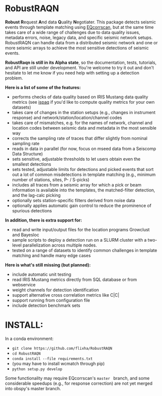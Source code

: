 # RobustRAQN
**Robust** **R**equest **A**nd data **Q**uality **N**egotiater. This package detects seismic events through template matching using [EQcorrscan](https://github.com/eqcorrscan/EQcorrscan), but at the same time takes care of a wide range of challenges due to data quality issues, metadata errors, noise, legacy data, and specific seismic network setups. RobustRAQN can handle data from a distributed seismic network and one or more seismic arrays to achieve the most sensitive detections of seismic events.

**RobustRaqn is still in its Alpha state**, so the documentation, tests, tutorials, and API are still under development. You're welcome to try it out and don't hesitate to let me know if you need help with setting up a detection problem.

**Here is a list of some of the features:**
- performs checks of data quality based on IRIS Mustang data quality metrics (see [ispaq](https://github.com/iris-edu/ispaq) if you'd like to compute quality metrics for your own datasets)
- takes care of changes in the station setups (e.g., changes in instrument response) and network/station/location/channel codes
- takes care of mismatches, e.g. for the names of network, channel and location codes between seismic data and metadata in the most sensible way
- corrects the sampling rate of traces that differ slightly from nominal sampling rate
- reads in data in parallel (for now, focus on mseed data from a Seiscomp Data Structure)
- sets sensitive, adjustable thresholds to let users obtain even the smallest detections
- sets tested, adjustable limits for detections and picked events that sort out a lot of common misdetections in template matching (e.g., minimum number of stations, sites, P- / S-picks)
- includes all traces from a seismic array for which a pick or beam information is available into the templates, the matched-filter detection, and the lag-calc picking
- optionally sets station-specific filters derived from noise data
- optionally applies automatic gain control to reduce the prominence of spurious detections

**In addition, there is extra support for:**
- read and write input/output files for the location programs Growclust and Bayesloc
- sample scripts to deploy a detection run on a SLURM cluster with a two-level parallelization across multiple nodes.
- tested on a range of datasets to identify common challenges in template matching and handle many edge cases


**Here is what's still missing (but planned):**
- include automatic unit testing
- read IRIS Mustang metrics directly from SQL database or from webservice
- weight channels for detection identification
- support alternative cross correlation metrics like C|C|
- support running from configuration file
- include detection benchmark sets


# INSTALL:

In a conda environment:
- `git clone https://github.com/flixha/RobustRAQN`
- `cd RobustRAQN`
- `conda install --file requirements.txt`
- (you may have to install wcmatch through pip)
- `python setup.py develop`

Some functionality may require EQcorrscan's `master ` branch, and some considerable speedups (e.g., for response correction) are not yet merged into obspy's master branch.
